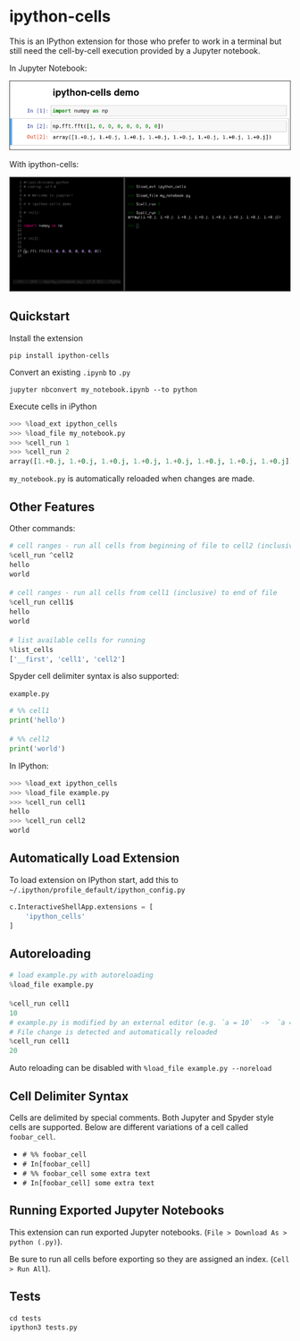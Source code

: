 # ipython-cells

This is an IPython extension for those who prefer to work in a terminal but still need the cell-by-cell execution provided by a Jupyter notebook.

In Jupyter Notebook:

![](notebook.png)

With ipython-cells:

![](commandline.png)


## Quickstart

Install the extension

    pip install ipython-cells
    
Convert an existing `.ipynb` to `.py`

    jupyter nbconvert my_notebook.ipynb --to python
    
Execute cells in iPython

``` python
>>> %load_ext ipython_cells
>>> %load_file my_notebook.py
>>> %cell_run 1
>>> %cell_run 2
array([1.+0.j, 1.+0.j, 1.+0.j, 1.+0.j, 1.+0.j, 1.+0.j, 1.+0.j, 1.+0.j])
```

`my_notebook.py` is automatically reloaded when changes are made.


## Other Features

Other commands:

``` python
# cell ranges - run all cells from beginning of file to cell2 (inclusive)
%cell_run ^cell2
hello
world

# cell ranges - run all cells from cell1 (inclusive) to end of file
%cell_run cell1$
hello
world

# list available cells for running
%list_cells
['__first', 'cell1', 'cell2']
```

Spyder cell delimiter syntax is also supported:

`example.py`

``` python
# %% cell1
print('hello')

# %% cell2
print('world')
```

In IPython:

``` python
>>> %load_ext ipython_cells
>>> %load_file example.py
>>> %cell_run cell1
hello
>>> %cell_run cell2
world
```

## Automatically Load Extension

To load extension on IPython start, add this to `~/.ipython/profile_default/ipython_config.py`

``` python
c.InteractiveShellApp.extensions = [
    'ipython_cells'
]
```

## Autoreloading
``` python
# load example.py with autoreloading
%load_file example.py

%cell_run cell1
10
# example.py is modified by an external editor (e.g. `a = 10`  ->  `a = 20`)
# File change is detected and automatically reloaded
%cell_run cell1
20

```

Auto reloading can be disabled with `%load_file example.py --noreload`

## Cell Delimiter Syntax

Cells are delimited by special comments.  Both Jupyter and Spyder style cells are supported.  Below are different variations of a cell called `foobar_cell`.

- `# %% foobar_cell`
- `# In[foobar_cell]`
- `# %% foobar_cell some extra text`
- `# In[foobar_cell] some extra text`

## Running Exported Jupyter Notebooks

This extension can run exported Jupyter notebooks. (`File > Download As > python (.py)`).

Be sure to run all cells before exporting so they are assigned an index. (`Cell > Run All`).

## Tests

    cd tests
    ipython3 tests.py
